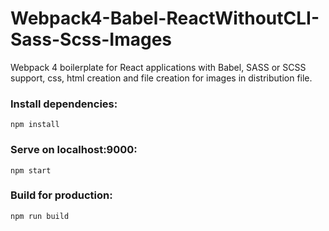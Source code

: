 
# Webpack4-Babel-ReactWithoutCLI-Sass-Scss-Images

Webpack 4 boilerplate for React applications with Babel, SASS or SCSS support, css, html creation and file creation for images in distribution file. 

### Install dependencies:
```
npm install 
```

### Serve on localhost:9000:
```
npm start
```


### Build for production:
```
npm run build
```

